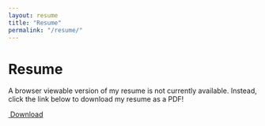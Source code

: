 ```yaml
---
layout: resume
title: "Resume"
permalink: "/resume/"
---
```


# Resume

A browser viewable version of my resume is not currently available. Instead, click the link below to download my resume as a PDF!

<a href="/public/resume_cs_s19_0.1.pdf" download="alex_mcnurlin_resume.pdf" class="btn btn-default"><i class="fa fa-download"></i>&nbsp;Download</a>
